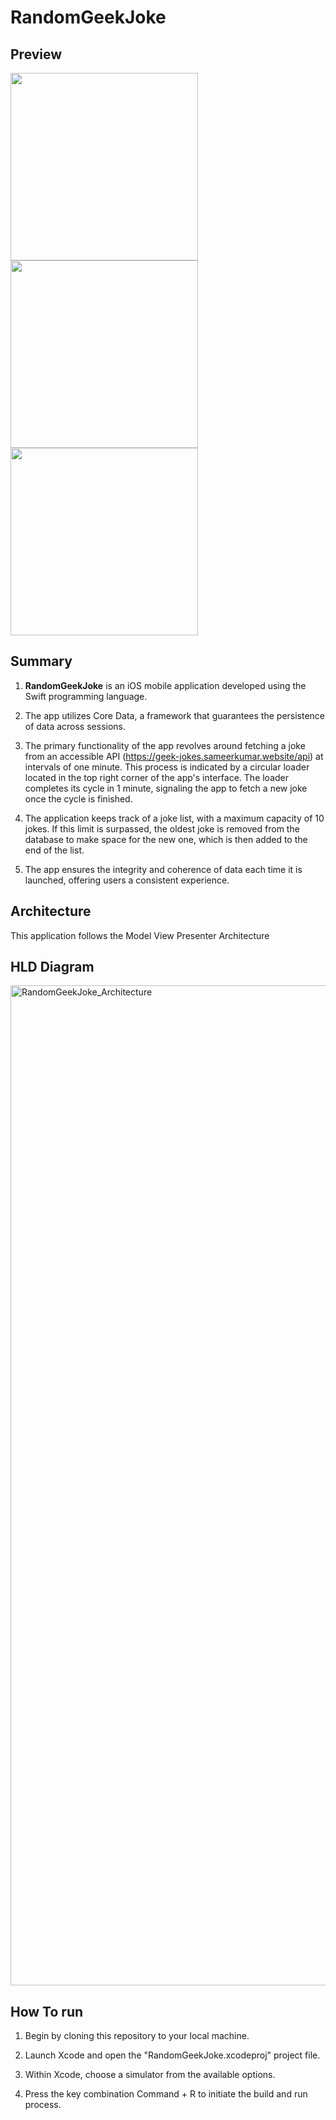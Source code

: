 # RandomGeekJoke

## Preview  
<img src=https://github.com/sajal4me/RandomGeekJoke/assets/17638808/f867e4ee-eccf-4472-80a5-cf1baa27de3a width="300" />   

<img src=https://github.com/sajal4me/RandomGeekJoke/assets/17638808/5644ade5-778a-4f70-a726-66bcb4d7a77e width="300" />

<img src=https://github.com/sajal4me/RandomGeekJoke/assets/17638808/00f4d9d0-7325-4c5c-8189-8b7cd133bfba width="300" />

## Summary
1. **RandomGeekJoke** is an iOS mobile application developed using the Swift programming language.

2. The app utilizes Core Data, a framework that guarantees the persistence of data across sessions.

3. The primary functionality of the app revolves around fetching a joke from an accessible API (https://geek-jokes.sameerkumar.website/api) at intervals of one minute. This process is indicated by a circular loader located in the top right corner of the app's interface. The loader completes its cycle in 1 minute, signaling the app to fetch a new joke once the cycle is finished.

4. The application keeps track of a joke list, with a maximum capacity of 10 jokes. If this limit is surpassed, the oldest joke is removed from the database to make space for the new one, which is then added to the end of the list.

5. The app ensures the integrity and coherence of data each time it is launched, offering users a consistent experience.


## Architecture
This application follows the Model View Presenter Architecture

## HLD Diagram
<img width="1600" alt="RandomGeekJoke_Architecture" src="https://github.com/sajal4me/RandomGeekJoke/assets/17638808/caa77e05-c9da-4737-aa1f-a123f4777b64">


## How To run

1. Begin by cloning this repository to your local machine.

2. Launch Xcode and open the "RandomGeekJoke.xcodeproj" project file.

3. Within Xcode, choose a simulator from the available options.

4. Press the key combination Command + R to initiate the build and run process.
